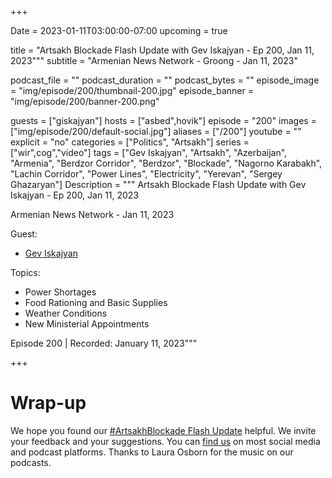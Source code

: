 +++

Date = 2023-01-11T03:00:00-07:00
upcoming = true

title = "Artsakh Blockade Flash Update with Gev Iskajyan - Ep 200, Jan 11, 2023"""
subtitle = "Armenian News Network - Groong - Jan 11, 2023"

podcast_file = ""
podcast_duration = ""
podcast_bytes = ""
episode_image = "img/episode/200/thumbnail-200.jpg"
episode_banner = "img/episode/200/banner-200.png"

guests = ["giskajyan"]
hosts = ["asbed",hovik"]
episode = "200"
images = ["img/episode/200/default-social.jpg"]
aliases = ["/200"]
youtube = ""
explicit = "no"
categories = ["Politics", "Artsakh"]
series = ["wir",cog","video"]
tags = ["Gev Iskajyan", "Artsakh", "Azerbaijan", "Armenia", "Berdzor Corridor", "Berdzor", "Blockade", "Nagorno Karabakh", "Lachin Corridor", "Power Lines", "Electricity", "Yerevan", "Sergey Ghazaryan"]
Description = """
Artsakh Blockade Flash Update with Gev Iskajyan - Ep 200, Jan 11, 2023

Armenian News Network - Jan 11, 2023

Guest: 
* [Gev Iskajyan](/guest/giskajyan)

Topics:
* Power Shortages
* Food Rationing and Basic Supplies
* Weather Conditions
* New Ministerial Appointments

Episode 200 | Recorded: January 11, 2023"""

+++

# Wrap-up

We hope you found our [#ArtsakhBlockade Flash Update](https://podcasts.groong.org/) helpful. We invite your feedback and your suggestions. You can [find us](https://linktr.ee/groong) on most social media and podcast platforms. Thanks to Laura Osborn for the music on our podcasts.
